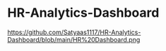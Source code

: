 # HR-Analytics-Dashboard
https://github.com/Satyaas1117/HR-Analytics-Dashboard/blob/main/HR%20Dashboard.png
